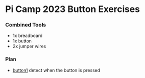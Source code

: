 # Pi Camp 2023 Button Exercises

### Combined Tools

* 1x breadboard
* 1x button
* 2x jumper wires


### Plan

* [button1](button1/) detect when the button is pressed
